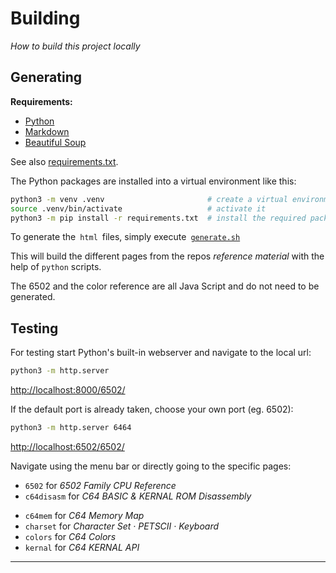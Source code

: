 
# Building

*How to build this project locally*


## Generating

**Requirements:**


-   [Python]
-   [Markdown]
-   [Beautiful Soup]

See also [requirements.txt].

The Python packages are installed into a virtual environment like this:

```sh
python3 -m venv .venv                       # create a virtual environment
source .venv/bin/activate                   # activate it
python3 -m pip install -r requirements.txt  # install the required packages
```

To generate the  `html`  files, simply execute  [`generate.sh`][Generate]


This will build the different pages from the repos *reference material* with the help of `python` scripts.

The 6502 and the color reference are all Java Script and do not need to be generated.


## Testing

For testing start Python's built-in webserver and navigate to the local url:
```sh
python3 -m http.server
```
[http://localhost:8000/6502/][Localhost8000]


If the default port is already taken, choose your own port (eg. 6502):

```sh
python3 -m http.server 6464
```
[http://localhost:6502/6502/][Localhost6464]


Navigate using the menu bar or directly going to the specific pages:

*  `6502` for _6502 Family CPU Reference_
*  `c64disasm` for _C64 BASIC & KERNAL ROM Disassembly_
<!-- *  `c64io` for _C64 I/O Map -->
*  `c64mem` for _C64 Memory Map_
*  `charset` for _Character Set · PETSCII · Keyboard_
*  `colors` for _C64 Colors_
*  `kernal` for _C64 KERNAL API_

---



<!----------------------------------------------------------------------------->

[Generate]: ../src/generate.sh
[requirements.txt]: ../requirements.txt

[Markdown]: https://pypi.org/project/Markdown/
[Python]: https://www.python.org/
[Beautiful Soup]: https://beautiful-soup-4.readthedocs.io/en/latest/

[Localhost8000]: http://localhost:8000/6502/
[Localhost6464]: http://localhost:6464/6502/
